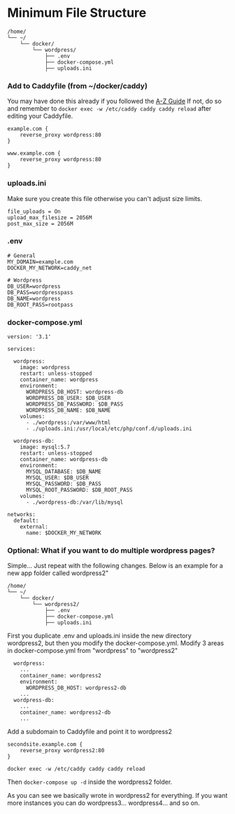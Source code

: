 # Minimum File Structure
```
/home/
└── ~/
    └── docker/
        └── wordpress/
            ├── .env
            ├── docker-compose.yml
            ├── uploads.ini
```

### Add to Caddyfile (from ~/docker/caddy)
You may have done this already if you followed the [A-Z Guide](https://github.com/StarWhiz/docker_deployment_notes/tree/master/initial%20ubuntu%20setup#create-caddyfile) If not, do so and remember to `docker exec -w /etc/caddy caddy caddy reload` after editing your Caddyfile.
```
example.com {
	reverse_proxy wordpress:80
}

www.example.com {
	reverse_proxy wordpress:80
}
```


### uploads.ini
Make sure you create this file otherwise you can't adjust size limits.
```
file_uploads = On
upload_max_filesize = 2056M
post_max_size = 2056M
```

### .env
```
# General
MY_DOMAIN=example.com
DOCKER_MY_NETWORK=caddy_net

# Wordpress
DB_USER=wordpress
DB_PASS=wordpresspass
DB_NAME=wordpress
DB_ROOT_PASS=rootpass
```

### docker-compose.yml
```
version: '3.1'

services:

  wordpress:
    image: wordpress
    restart: unless-stopped
    container_name: wordpress
    environment:
      WORDPRESS_DB_HOST: wordpress-db
      WORDPRESS_DB_USER: $DB_USER
      WORDPRESS_DB_PASSWORD: $DB_PASS
      WORDPRESS_DB_NAME: $DB_NAME
    volumes:
      - ./wordpress:/var/www/html
      - ./uploads.ini:/usr/local/etc/php/conf.d/uploads.ini

  wordpress-db:
    image: mysql:5.7
    restart: unless-stopped
    container_name: wordpress-db
    environment:
      MYSQL_DATABASE: $DB_NAME
      MYSQL_USER: $DB_USER
      MYSQL_PASSWORD: $DB_PASS
      MYSQL_ROOT_PASSWORD: $DB_ROOT_PASS
    volumes:
      - ./wordpress-db:/var/lib/mysql

networks:
  default:
    external:
      name: $DOCKER_MY_NETWORK
```

### Optional: What if you want to do multiple wordpress pages?
Simple... Just repeat with the following changes. Below is an example for a new app folder called wordpress2"
```
/home/
└── ~/
    └── docker/
        └── wordpress2/
            ├── .env
            ├── docker-compose.yml
            ├── uploads.ini
```
First you duplicate .env and uploads.ini inside the new directory wordpress2, but then you modify the docker-compose.yml.
Modify 3 areas in docker-compose.yml from "wordpress" to "wordpress2"
```
  wordpress:
    ...
    container_name: wordpress2
    environment:
      WORDPRESS_DB_HOST: wordpress2-db
    ...
  wordpress-db:
    ...
    container_name: wordpress2-db
    ...
```
Add a subdomain to Caddyfile and point it to wordpress2
```
secondsite.example.com {
    reverse_proxy wordpress2:80
}
```
`docker exec -w /etc/caddy caddy caddy reload`

Then `docker-compose up -d` inside the wordpress2 folder.

As you can see we basically wrote in wordpress2 for everything. If you want more instances you can do wordpress3... wordpress4... and so on.

